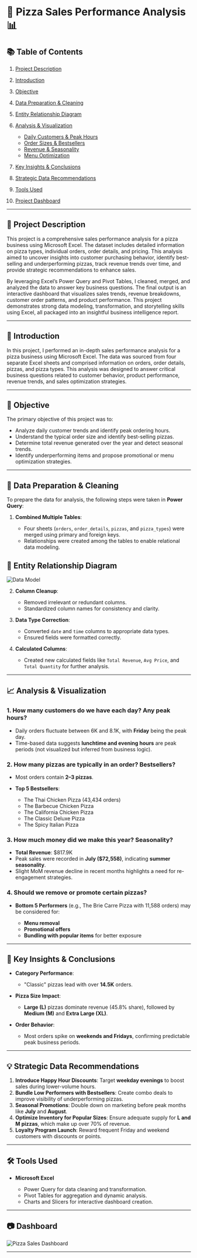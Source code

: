 # 🍕 Pizza Sales Performance Analysis 📊

## 📚 Table of Contents

1. [Project Description](#project-description)
2. [Introduction](#introduction)
3. [Objective](#objective)
4. [Data Preparation & Cleaning](#data-preparation--cleaning)
5. [Entity Relationship Diagram](#entity-relationship-diagram)
6. [Analysis & Visualization](#analysis--visualization)

   * [Daily Customers & Peak Hours](#1-how-many-customers-do-we-have-each-day-any-peak-hours)
   * [Order Sizes & Bestsellers](#2-how-many-pizzas-are-typically-in-an-order-bestsellers)
   * [Revenue & Seasonality](#3-how-much-money-did-we-make-this-year-seasonality)
   * [Menu Optimization](#4-should-we-remove-or-promote-certain-pizzas)
7. [Key Insights & Conclusions](#key-insights--conclusions)
8. [Strategic Data Recommendations](#strategic-data-recommendations)
9. [Tools Used](#tools-used)
10. [Project Dashboard](#project-dashboard)


---

## 📄 Project Description

This project is a comprehensive sales performance analysis for a pizza business using Microsoft Excel. The dataset includes detailed information on pizza types, individual orders, order details, and pricing. This analysis aimed to uncover insights into customer purchasing behavior, identify best-selling and underperforming pizzas, track revenue trends over time, and provide strategic recommendations to enhance sales.

By leveraging Excel’s Power Query and Pivot Tables, I cleaned, merged, and analyzed the data to answer key business questions. The final output is an interactive dashboard that visualizes sales trends, revenue breakdowns, customer order patterns, and product performance. This project demonstrates strong data modeling, transformation, and storytelling skills using Excel, all packaged into an insightful business intelligence report.

---

## 📌 Introduction

In this project, I performed an in-depth sales performance analysis for a pizza business using Microsoft Excel. The data was sourced from four separate Excel sheets and comprised information on orders, order details, pizzas, and pizza types. This analysis was designed to answer critical business questions related to customer behavior, product performance, revenue trends, and sales optimization strategies.

---

## 🎯 Objective

The primary objective of this project was to:

* Analyze daily customer trends and identify peak ordering hours.
* Understand the typical order size and identify best-selling pizzas.
* Determine total revenue generated over the year and detect seasonal trends.
* Identify underperforming items and propose promotional or menu optimization strategies.

---

## 🧹 Data Preparation & Cleaning

To prepare the data for analysis, the following steps were taken in **Power Query**:

1. **Combined Multiple Tables**:

   * Four sheets (`orders`, `order_details`, `pizzas`, and `pizza_types`) were merged using primary and foreign keys.
   * Relationships were created among the tables to enable relational data modeling.
  
 ## 🧩 Entity Relationship Diagram

![Data Model](./Data%20Modelling%20.png) 

2. **Column Cleanup**:

   * Removed irrelevant or redundant columns.
   * Standardized column names for consistency and clarity.

3. **Data Type Correction**:

   * Converted `date` and `time` columns to appropriate data types.
   * Ensured fields were formatted correctly.

4. **Calculated Columns**:

   * Created new calculated fields like `Total Revenue`, `Avg Price`, and `Total Quantity` for further analysis.

---

## 📈 Analysis & Visualization

### 1. **How many customers do we have each day? Any peak hours?**

* Daily orders fluctuate between 6K and 8.1K, with **Friday** being the peak day.
* Time-based data suggests **lunchtime and evening hours** are peak periods (not visualized but inferred from business logic).

### 2. **How many pizzas are typically in an order? Bestsellers?**

* Most orders contain **2–3 pizzas**.
* **Top 5 Bestsellers**:

  * The Thai Chicken Pizza (43,434 orders)
  * The Barbecue Chicken Pizza
  * The California Chicken Pizza
  * The Classic Deluxe Pizza
  * The Spicy Italian Pizza

### 3. **How much money did we make this year? Seasonality?**

* **Total Revenue**: \$817.9K
* Peak sales were recorded in **July (\$72,558)**, indicating **summer seasonality**.
* Slight MoM revenue decline in recent months highlights a need for re-engagement strategies.

### 4. **Should we remove or promote certain pizzas?**

* **Bottom 5 Performers** (e.g., The Brie Carre Pizza with 11,588 orders) may be considered for:

  * **Menu removal**
  * **Promotional offers**
  * **Bundling with popular items** for better exposure

---

## 🧠 Key Insights & Conclusions

* **Category Performance**:

  * "Classic" pizzas lead with over **14.5K** orders.
* **Pizza Size Impact**:

  * **Large (L)** pizzas dominate revenue (45.8% share), followed by **Medium (M)** and **Extra Large (XL)**.
* **Order Behavior**:

  * Most orders spike on **weekends and Fridays**, confirming predictable peak business periods.

---

## 💡 Strategic Data Recommendations

1. **Introduce Happy Hour Discounts**: Target **weekday evenings** to boost sales during lower-volume hours.
2. **Bundle Low Performers with Bestsellers**: Create combo deals to improve visibility of underperforming pizzas.
3. **Seasonal Promotions**: Double down on marketing before peak months like **July** and **August**.
4. **Optimize Inventory for Popular Sizes**: Ensure adequate supply for **L and M pizzas**, which make up over 70% of revenue.
5. **Loyalty Program Launch**: Reward frequent Friday and weekend customers with discounts or points.

---

## 🛠 Tools Used

* **Microsoft Excel**

  * Power Query for data cleaning and transformation.
  * Pivot Tables for aggregation and dynamic analysis.
  * Charts and Slicers for interactive dashboard creation.

---

## 📷 Dashboard

![Pizza Sales Dashboard](./dashboard.PNG)

---







